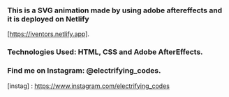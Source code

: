 ### This is a SVG animation made by using adobe aftereffects and it is deployed on Netlify
[https://iventors.netlify.app].

### Technologies Used: HTML, CSS and Adobe AfterEffects.

### Find me on Instagram: @electrifying_codes.

[instag] : https://www.instagram.com/electrifying_codes